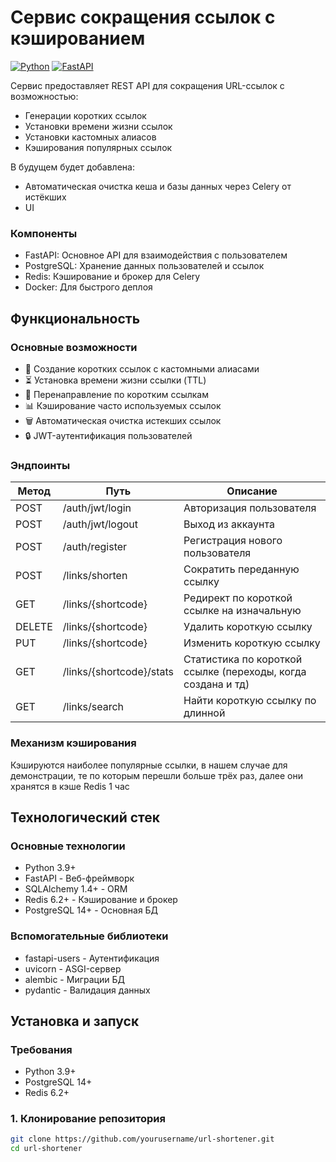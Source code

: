# Сервис сокращения ссылок с кэшированием

[![Python](https://img.shields.io/badge/Python-3.9%2B-blue)](https://python.org)
[![FastAPI](https://img.shields.io/badge/FastAPI-0.88-green)](https://fastapi.tiangolo.com)

Сервис предоставляет REST API для сокращения URL-ссылок с возможностью:
- Генерации коротких ccылок
- Установки времени жизни ссылок
- Установки кастомных алиасов
- Кэширования популярных ссылок

В будущем будет добавлена:
- Автоматическая очистка кеша и базы данных через Celery от истёкших
- UI

### Компоненты
- FastAPI: Основное API для взаимодействия с пользователем
- PostgreSQL: Хранение данных пользователей и ссылок
- Redis: Кэширование и брокер для Celery
- Docker: Для быстрого деплоя

## Функциональность

### Основные возможности
- 🔗 Создание коротких ссылок с кастомными алиасами
- ⏳ Установка времени жизни ссылки (TTL)
- 🔄 Перенаправление по коротким ссылкам
- 📊 Кэширование часто используемых ссылок
- 🗑️ Автоматическая очистка истекших ссылок
- 🔒 JWT-аутентификация пользователей

### Эндпоинты

| **Метод** | **Путь**                 | **Описание**                                                 |
|-----------|--------------------------|--------------------------------------------------------------|
| POST      | /auth/jwt/login          | Авторизация пользователя                                     |
| POST      | /auth/jwt/logout         | Выход из аккаунта                                            |
| POST      | /auth/register           | Регистрация нового пользователя                              |
| POST      | /links/shorten           | Сократить переданную ссылку                                  |
| GET       | /links/{shortcode}       | Редирект по короткой ссылке на изначальную                   |
| DELETE    | /links/{shortcode}       | Удалить короткую ссылку                                      |
| PUT       | /links/{shortcode}       | Изменить короткую ссылку                                     |
| GET       | /links/{shortcode}/stats | Статистика по короткой ссылке (переходы, когда создана и тд) |
| GET       | /links/search            | Найти короткую ссылку по длинной                             |

### Механизм кэширования
Кэшируются наиболее популярные ссылки, в нашем случае для демонстрации, те по которым перешли больше трёх раз,
далее они хранятся в кэше Redis 1 час

## Технологический стек

### Основные технологии
- Python 3.9+
- FastAPI - Веб-фреймворк
- SQLAlchemy 1.4+ - ORM
- Redis 6.2+ - Кэширование и брокер
- PostgreSQL 14+ - Основная БД

### Вспомогательные библиотеки
- fastapi-users - Аутентификация
- uvicorn - ASGI-сервер
- alembic - Миграции БД
- pydantic - Валидация данных

## Установка и запуск

### Требования
- Python 3.9+
- PostgreSQL 14+
- Redis 6.2+

### 1. Клонирование репозитория
```bash
git clone https://github.com/yourusername/url-shortener.git
cd url-shortener
